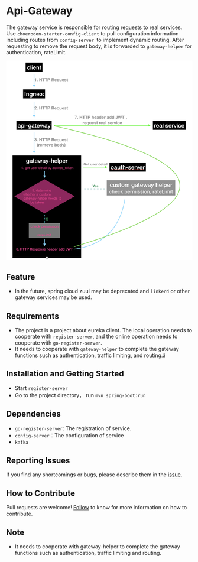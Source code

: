 # Api-Gateway
The gateway service is responsible for routing requests to real services. Use `choerodon-starter-config-client` to pull configuration information including routes from `config-server `to implement dynamic routing. After requesting to remove the request body, it is forwarded to `gateway-helper` for authentication, rateLimit.

![Flow chart](screenshot/flow_chart.png)

## Feature
- In the future, spring cloud zuul may be deprecated and `linkerd` or other gateway services may be used.

## Requirements
- The project is a project about eureka client. The local operation needs to cooperate with `register-server`, and the online operation needs to cooperate with `go-register-server`.
- It needs to cooperate with `gateway-helper` to complete the gateway functions such as authentication, traffic limiting, and routing.å

## Installation and Getting Started
- Start `register-server`
- Go to the project directory， run `mvn spring-boot:run`

## Dependencies
- `go-register-server`:   The registration of service.
- `config-server`：The configuration of service
- `kafka`

## Reporting Issues
If you find any shortcomings or bugs, please describe them in the [issue](https://github.com/choerodon/choerodon/issues/new?template=issue_template.md).

## How to Contribute
Pull requests are welcome! [Follow](https://github.com/choerodon/choerodon/blob/master/CONTRIBUTING.md) to know for more information on how to contribute.

## Note
- It needs to cooperate with gateway-helper to complete the gateway functions such as authentication, traffic limiting and routing.
